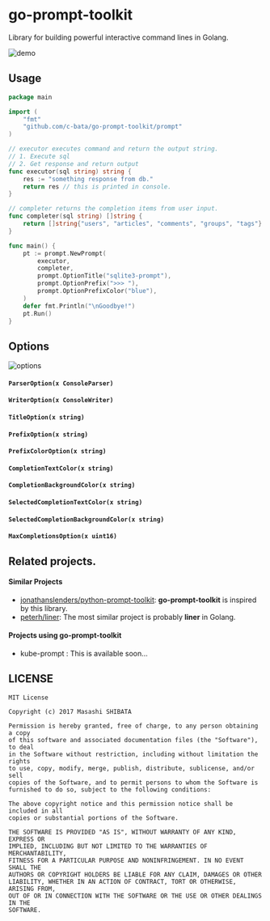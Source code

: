 # go-prompt-toolkit

Library for building powerful interactive command lines in Golang.

![demo](./_resources/demo.gif)

## Usage

```go
package main

import (
    "fmt"
    "github.com/c-bata/go-prompt-toolkit/prompt"
)

// executor executes command and return the output string.
// 1. Execute sql
// 2. Get response and return output
func executor(sql string) string {
    res := "something response from db."
    return res // this is printed in console.
}

// completer returns the completion items from user input.
func completer(sql string) []string {
    return []string{"users", "articles", "comments", "groups", "tags"}
}

func main() {
    pt := prompt.NewPrompt(
        executor,
        completer,
        prompt.OptionTitle("sqlite3-prompt"),
        prompt.OptionPrefix(">>> "),
        prompt.OptionPrefixColor("blue"),
    )
    defer fmt.Println("\nGoodbye!")
    pt.Run()
}
```


## Options

![options](./_resources/prompt-options.png)

#### `ParserOption(x ConsoleParser)`
#### `WriterOption(x ConsoleWriter)`
#### `TitleOption(x string)`
#### `PrefixOption(x string)`
#### `PrefixColorOption(x string)`
#### `CompletionTextColor(x string)`
#### `CompletionBackgroundColor(x string)`
#### `SelectedCompletionTextColor(x string)`
#### `SelectedCompletionBackgroundColor(x string)`
#### `MaxCompletionsOption(x uint16)`


## Related projects.

#### Similar Projects

* [jonathanslenders/python-prompt-toolkit](https://github.com/jonathanslenders/python-prompt-toolkit): **go-prompt-toolkit** is inspired by this library.
* [peterh/liner](https://github.com/peterh/liner): The most similar project is probably **liner** in Golang.

#### Projects using go-prompt-toolkit

* kube-prompt : This is available soon...


## LICENSE

```
MIT License

Copyright (c) 2017 Masashi SHIBATA

Permission is hereby granted, free of charge, to any person obtaining a copy
of this software and associated documentation files (the "Software"), to deal
in the Software without restriction, including without limitation the rights
to use, copy, modify, merge, publish, distribute, sublicense, and/or sell
copies of the Software, and to permit persons to whom the Software is
furnished to do so, subject to the following conditions:

The above copyright notice and this permission notice shall be included in all
copies or substantial portions of the Software.

THE SOFTWARE IS PROVIDED "AS IS", WITHOUT WARRANTY OF ANY KIND, EXPRESS OR
IMPLIED, INCLUDING BUT NOT LIMITED TO THE WARRANTIES OF MERCHANTABILITY,
FITNESS FOR A PARTICULAR PURPOSE AND NONINFRINGEMENT. IN NO EVENT SHALL THE
AUTHORS OR COPYRIGHT HOLDERS BE LIABLE FOR ANY CLAIM, DAMAGES OR OTHER
LIABILITY, WHETHER IN AN ACTION OF CONTRACT, TORT OR OTHERWISE, ARISING FROM,
OUT OF OR IN CONNECTION WITH THE SOFTWARE OR THE USE OR OTHER DEALINGS IN THE
SOFTWARE.
```
